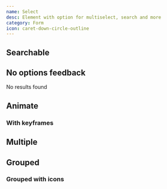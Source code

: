 ```yaml
---
name: Select
desc: Element with option for multiselect, search and more
category: Form
icon: caret-down-circle-outline
---
```


<core-knobs  element="core-select">
  <core-select>
    <core-option value="Option 1" selected></core-option>
    <core-option value="Option 2" disabled></core-option>
    <core-option value="Option 3"></core-option>
    <core-option value="Option 4"></core-option>
  </core-select>
</core-knobs>

## Searchable

<core-knobs hideTabs  element="core-select">
  <core-select searchable clearable placeholder="Search">
    <core-option value="Option 1"></core-option>
    <core-option value="Option 2"></core-option>
    <core-option value="Option 3"></core-option>
  </core-select>
</core-knobs>

## No options feedback

<core-knobs hideTabs  element="core-select">
  <core-select searchable placeholder="Search with no results">
    <core-option value="Option 1"></core-option>
    <div slot="no-options">No results found</div>
  </core-select>
</core-knobs>

## Animate

### With keyframes

<core-knobs hideTabs  element="core-select">
  <style>
    .keyframes {
      perspective: 1000px;
    }
    .keyframes::part(list) {
      transform-origin: top;
      transition: all 0.2s cubic-bezier(0.13, 0.06, 0.03, 0);
      transform: rotateX(-90deg);
    }
    .keyframes[list-open]::part(list) {
      transform-origin: top;
      transform: rotateX(0deg);
      transition: all 0.4s cubic-bezier(0.13, 0.06, 0.03, 1.5);
    }
  </style>
  <core-select class="keyframes" full>
      <core-option value="Option 1" selected></core-option>
      <core-option value="Option 2"></core-option>
      <core-option value="Option 3" selected></core-option>
      <core-option value="Option 4"></core-option>
      <core-option value="Option 5" selected></core-option>
      <core-option value="Option 6" selected></core-option>
  </core-select>
</core-knobs>

## Multiple

<core-knobs hideTabs  element="core-select">
  <style>
    core-select[multiple] core-option[selected] {
      display: none;
    }
  </style>
  <core-select full multiple list-open-on-select>
    <core-option value="Option 1" selected></core-option>
    <core-option value="Option 2"></core-option>
    <core-option value="Option 3" selected></core-option>
    <core-option value="Option 4"></core-option>
    <core-option value="Option 5" selected></core-option>
    <core-option value="Option 6" selected></core-option>
  </core-select>
</core-knobs>

## Grouped

<core-knobs hideTabs  element="core-select">
  <core-select immediate-select>
    <core-optgroup label="Group 1">
      <core-option value="Option 1" selected></core-option>
      <core-option value="Option 2"></core-option>
      <core-option value="Option 3"></core-option>
    </core-optgroup>
    <core-optgroup label="Group 2">
      <core-option value="Option 4" selected></core-option>
      <core-option value="Option 5"></core-option>
      <core-option value="Option 6"></core-option>
    </core-optgroup>
  </core-select>
</core-knobs>

### Grouped with icons

<core-knobs hideTabs  element="core-select">
  <core-select>
    <core-optgroup label="Group 1">
      <ion-icon slot="start" name="people-outline"></ion-icon>
      <core-option value="Option 1" selected></core-option>
      <core-option value="Option 2"></core-option>
      <core-option value="Option 3"></core-option>
    </core-optgroup>
    <core-optgroup label="Group 2">
      <ion-icon slot="start" name="person-outline"></ion-icon>
      <core-option value="Option 4" selected></core-option>
      <core-option value="Option 5"></core-option>
      <core-option value="Option 6"></core-option>
    </core-optgroup>
  </core-select>
</core-knobs>
